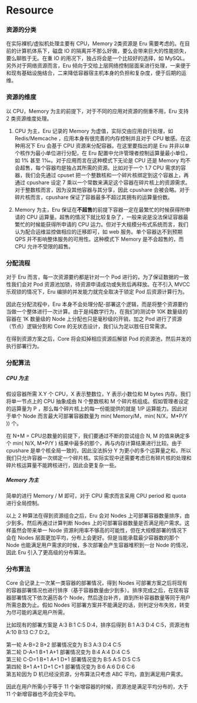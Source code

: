 # Resource

### 资源的分类

在实际裸机/虚拟机处理主要有 CPU，Memory 2类资源是 Eru 需要考虑的。在目前的计算机体系下，磁盘 IO 的隔离并不那么好做，要么会带来巨大的性能损失，要么聊胜于无。在重 IO 的用况下，独占将会是一个比较好的选择，如 MySQL。另外对于网络资源而言，Eru 倾向于交给上层网络控制层面来进行处理，一来便于和现有基础设施结合，二来降低容器宿主机本身的负担和复杂度，便于后期的运维。

### 资源的维度

以 CPU，Memory 为主的前提下，对于不同的应用对资源的侧重不用，Eru 支持 2 类资源维度处理。

1. CPU 为主，Eru 记录的 Memory 为虚值，实际交由应用自行处理，如 Redis/Memcache ，应用本身有很完善的内存控制并且对于 CPU 敏感。在这种用况下 Eru 会基于 CPU 资源来分配容器。在这里要指出的是 Eru 并非以单个核作为最小单位进行分配，在 Eru 配置中允许管理者控制运算量最小单位，如 1% 甚至 1‰。对于应用而言在这种模式下无论是 CPU 还是 Memory 均不会超售，每个容器均是独占其所需的资源。比如对于一个 1.7 CPU 需求的容器，我们会先通过 cpuset 把一个整数核和一个碎片核绑定到这个容器上，再通过 cpushare 设定 7 乘以一个常数来满足这个容器在碎片核上的资源需求。对于整数核而言，因为没其他容器与其分享，因此 cpushare 会被会略。对于碎片核而言，cpushare 保证了容器最多不超过其拥有的运算量份数。

2. Memory 为主，Eru 保证在**不超售**的前提下容器一定在最繁忙的时候获得所申请的 CPU 运算量。超售的情况下就比较复杂了，一般来说是没法保证容器最繁忙的时候能获得所申请的 CPU 运力。但对于大规模分布式系统而言，我们认为配合运维监控做相应的迁移即可，如 web 服务。单个容器达不到预期 QPS 并不影响整体服务的可用性。这种模式下 Memory 是不会超售的，而 CPU 允许不受限的超售。

### 分配流程

对于 Eru 而言，每一次资源要约都是针对一个 Pod 进行的，为了保证数据的一致性我们会对 Pod 资源池加锁，待资源申请成功或失败后再释放。在不引入 MVCC 乐观锁的情况下，Eru 编排的并发能力就完全取决于锁定 Pod 后资源计算行为。

因此在分配流程中，Eru 本身不会处理分配-部署这个逻辑，而是将整个资源要约当做一个整体进行一次计算。由于是纯数学行为，在我们的测试中 10K 数量级的容器在 1K 数量级的 Node 上分配也只是毫秒级的开销，加之 Pod 进行了资源（节点）逻辑分割和 Core 的无状态设计，我们认为足以胜任日常需求。

在得到资源方案之后，Core 将会扣掉相应资源后解锁 Pod 的资源池，然后并发的执行部署行为。

### 分配算法

##### CPU 为主

假设容器所需 X.Y 个 CPU，X 表示整数位，Y 表示小数位和 M bytes 内存。我们将单一节点上的 CPU 抽象成由 N 个整数核和 M 个碎片核组成。假如管理者设定的运算量为 P ，那么每个碎片核上的每一份能提供的就是 1/P 运算能力。因此对于单个 Node 而言最大可部署容器数量为 min( Memory/M，min( N/X，M*P/Y )) 个。

在 N+M = CPU总数量的前提下，我们要通过不断的尝试组合 N, M 的值来确定多个 min( N/X, M*P/Y ) 结果中最多的那个，再与内存计算结果进行比较。由于 cpushare 是单个核全局一致的，因此没法拆分 Y 为更小的多个运算量之和，所以我们只允许容器一次绑定一个碎片核。实际实现中还需要考虑已有碎片核的处理和碎片核运算量不能跨核进行，因此会更复杂一些。

##### Memory 为主

简单的进行 Memory / M 即可，对于 CPU 需求而言采用 CPU period 和 quota 进行全局控制。

以上 2 种算法在得到资源组合之后，Eru 会对 Nodes 上可部署容器数量排序，由少到多。然后再通过计算判断 Nodes 上的可部署容器数量是否满足用户需求。这样虽然会带来单一 Node 资源利用率不够高的可能性，但在大规模部署的情况下会在 Nodes 层面更加平均，分布上会更好。但是当能承载最少容器数的那个 Node 也能满足用户需求的时候，多次部署会产生容器堆积到一台 Node 的情况，因此 Eru 引入了更高级的分布算法。

### 分布算法

Core 会记录上一次某一类容器的部署情况，得到 Nodes 可部署方案之后将现有的容器部署情况也进行排序（基于容器数量由少到多）。排序完成之后，在现有容器部署情况下依次遍历各个 Node，然后逐台补齐，直到所补容器数量等同于用户所需总数为止。假如 Nodes 可部署方案并不能满足的话，则判定分布失败，转变为尽可能的满足用户所需。

比如现有的部署方案是 A:3 B:1 C:5 D:4，排序后得到 B:1 A:3 D:4 C:5，资源池有 A:10 B:13 C:7 D:2。

第一轮 A-B=2 B+2 部署情况变为 B:3 A:3 D:4 C:5    
第二轮 D-A=1 B+1 A+1 部署情况变为 B:4 A:4 D:4 C:5    
第三轮 C-D=1 B+1 A+1 D+1 部署情况变为 B:5 A:5 D:5 C:5    
第四轮 B+1 A+1 D+1 C+1 部署情况变为 B:6 A:6 D:6 C:6    
第五轮因为 D 机已经没资源，分布算法只考虑 ABC 平均，直到满足用户需求。

因此在用户所需小于等于 11 个新增容器的时候，资源池是满足平均分布的，大于 11 个新增容器也不会完全平均。
